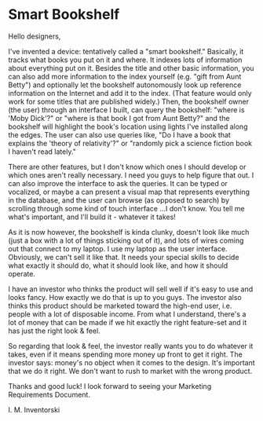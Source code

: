# Smart Bookshelf

Hello designers,

I've invented a device: tentatively called a "smart bookshelf."  Basically, it tracks what books you put on it and where.  It indexes lots of information about everything put on it.  Besides the title and other basic information, you can also add more information to the index yourself (e.g. "gift from Aunt Betty") and optionally let the bookshelf autonomously look up reference information on the Internet and add it to the index. (That feature would only work for some titles that are published widely.) Then, the bookshelf owner (the user) through an interface I built, can query the bookshelf: "where is 'Moby Dick'?" or "where is that book I got from Aunt Betty?" and the bookshelf will highlight the book's location using lights I've installed along the edges.  The user can also use queries like, "Do I have a book that explains the 'theory of relativity'?" or "randomly pick a science fiction book I haven't read lately."

There are other features, but I don't know which ones I should develop or which ones aren't really necessary.  I need you guys to help figure that out.  I can also improve the interface to ask the queries.  It can be typed or vocalized, or maybe a can present a visual map that represents everything in the database, and the user can browse (as opposed to search) by scrolling through some kind of touch interface ...I don't know.  You tell me what's important, and I'll build it - whatever it takes!

As it is now however, the bookshelf is kinda clunky, doesn't look like much (just a box with a lot of things sticking out of it), and lots of wires coming out that connect to my laptop.  I use my laptop as the user interface.  Obviously, we can't sell it like that.  It needs your special skills to decide what exactly it should do, what it should look like, and how it should operate.  

I have an investor who thinks the product will sell well if it's easy to use and looks fancy.  How exactly we do that is up to you guys.  The investor also thinks this product should be marketed toward the high-end user, i.e. people with a lot of disposable income.  From what I understand, there's a lot of money that can be made if we hit exactly the right feature-set and it has just the right look & feel.  

So regarding that look & feel, the investor really wants you to do whatever it takes, even if it means spending more money up front to get it right.  The investor says: money's no object when it comes to the design.  It's important that we do it right.  We don't want to rush to market with the wrong product.  

Thanks and good luck!  I look forward to seeing your Marketing Requirements Document.

I. M. Inventorski